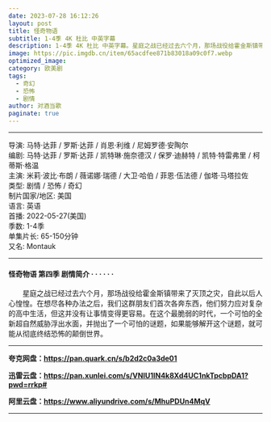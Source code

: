 ```yaml
---
date: 2023-07-28 16:12:26
layout: post
title: 怪奇物语
subtitle: 1-4季 4K 杜比 中英字幕
description: 1-4季 4K 杜比 中英字幕。星庭之战已经过去六个月，那场战役给霍金斯镇带来了灭顶之灾，自此以后人心惶惶。在想尽各种办法之后，我们这群朋友们首次各奔东西，他们努力应对复杂的高中生活，但这并没有让事情变得更容易...
image: https://pic.imgdb.cn/item/65acdfee871b83018a09c0f7.webp
optimized_image: 
category: 欧美剧
tags:
  - 奇幻
  - 恐怖
  - 剧情
author: 对酒当歌
paginate: true
---
```


---

导演: 马特·达菲 / 罗斯·达菲 / 肖恩·利维 / 尼姆罗德·安陶尔  
编剧: 马特·达菲 / 罗斯·达菲 / 凯特琳·施奈德汉 / 保罗·迪赫特 / 凯特·特雷弗里 / 柯蒂斯·格温  
主演: 米莉·波比·布朗 / 薇诺娜·瑞德 / 大卫·哈伯 / 菲恩·伍法德 / 伽塔·马塔拉佐  
类型: 剧情 / 恐怖 / 奇幻  
制片国家/地区: 美国  
语言: 英语  
首播: 2022-05-27(美国)  
季数: 1-4季  
单集片长: 65-150分钟  
又名: Montauk  

---

#### 怪奇物语 第四季 剧情简介 · · · · · ·

　　星庭之战已经过去六个月，那场战役给霍金斯镇带来了灭顶之灾，自此以后人心惶惶。在想尽各种办法之后，我们这群朋友们首次各奔东西，他们努力应对复杂的高中生活，但这并没有让事情变得更容易。在这个最脆弱的时代，一个可怕的全新超自然威胁浮出水面，并抛出了一个可怕的谜题，如果能够解开这个谜题，就可能从彻底终结恐怖的颠倒世界。

---

**夸克网盘：<https://pan.quark.cn/s/b2d2c0a3de01>**

**迅雷云盘：<https://pan.xunlei.com/s/VNlU1IN4k8Xd4UC1nkTpcbpDA1?pwd=rrkp#>**

**阿里云盘：<https://www.aliyundrive.com/s/MhuPDUn4MqV>**

---
